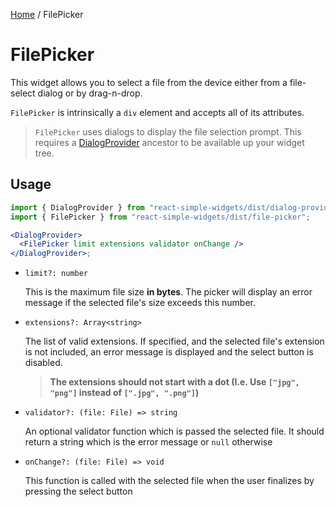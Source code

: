 [Home](../../../README.md) / FilePicker

# FilePicker

This widget allows you to select a file from the device either from a file-select dialog or by drag-n-drop. 

`FilePicker` is intrinsically a `div` element and accepts all of its attributes.

> `FilePicker` uses dialogs to display the file selection prompt. This requires a [DialogProvider](../dialog-provider/dialog-provider-usage.md) ancestor to be available up your widget tree.

## Usage

```jsx
import { DialogProvider } from "react-simple-widgets/dist/dialog-provider";
import { FilePicker } from "react-simple-widgets/dist/file-picker";

<DialogProvider>
  <FilePicker limit extensions validator onChange />
</DialogProvider>;
```

- `limit?: number`

  This is the maximum file size **in bytes**. The picker will display an error message if the selected file's size exceeds this number.

- `extensions?: Array<string>`

  The list of valid extensions. If specified, and the selected file's extension is not included, an error message is displayed and the select button is disabled.

  > **The extensions should not start with a dot (I.e. Use `["jpg", "png"]` instead of `[".jpg", ".png"]`)**

- `validator?: (file: File) => string`

  An optional validator function which is passed the selected file. It should return a string which is the error message or `null` otherwise

- `onChange?: (file: File) => void`

  This function is called with the selected file when the user finalizes by pressing the select button
